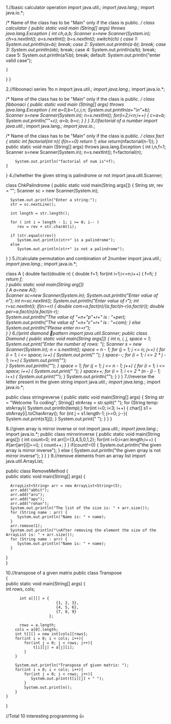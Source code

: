 1.//basic calculator operation
import java.util.*;
import java.lang.*;
import java.io.*;

/* Name of the class has to be "Main" only if the class is public. */
class calculator
{
	public static void main (String[] args) throws java.lang.Exception
	{
		int ch,a,b;
		Scanner s=new Scanner(System.in);
		ch=s.nextInt();
		a=s.nextInt();
		b=s.nextInt();
		switch(ch)
		{
			case 1:
		System.out.println(a+b);
		break;
		case 2:
		System.out.println(a-b);
		break;
		case 3:
System.out.println(a*b);
break;
		case 4:
		System.out.println(a/b);
		break;
		case 5:
		System.out.println(a%b);
		break;
		default:
		System.out.println("enter valid case");
	
	}
}
}

2.//fiboonaci series 1to n
import java.util.*;
import java.lang.*;
import java.io.*;

/* Name of the class has to be "Main" only if the class is public. */
class fibbonaci
{
	public static void main (String[] args) throws java.lang.Exception
	{
		int a=0,b=1,c,i,n;
		System.out.println(a+"\n"+b);
		Scanner s=new Scanner(System.in);
		n=s.nextInt();
		for(i=2;i<n;i++)
		{
			c=a+b;
			System.out.println(""+c);
		   a=b;
		   b=c;
	   }
   }
}
3.//factorial of a number
import java.util.*;
import java.lang.*;
import java.io.*;

/* Name of the class has to be "Main" only if the class is public. */
class fact
{
	static int factorial(int n){
		if(n==0)
		return 1;
		else
return(n*factorial(n-1));
}
	public static void main (String[] args) throws java.lang.Exception
	{
		int i,n,f=1;
		Scanner s=new Scanner(System.in);
		n=s.nextInt();
		f=factorial(n);
		
		System.out.println("factorial of num is"+f);
	}

}
4.//whether the given string is palindrome or not
import java.util.Scanner;
 
class ChkPalindrome
{
   public static void main(String args[])
   {
      String str, rev = "";
      Scanner sc = new Scanner(System.in);
 
      System.out.println("Enter a string:");
      str = sc.nextLine();
 
      int length = str.length();
 
      for ( int i = length - 1; i >= 0; i-- )
         rev = rev + str.charAt(i);
 
      if (str.equals(rev))
         System.out.println(str+" is a palindrome");
      else
         System.out.println(str+" is not a palindrome");
 
   }
}
5.//calculate permutation and combination of 2number
import java.util.*;
import java.lang.*;
import java.io.*;

class A
{
	double fact(double n)
	{
             	    double f=1;
	    for(int i=1;i<=n;i++)
	    {
	   	   f=f*i;
 	    }
  	      return f;	 
	}
	public static void main(String arg[])	
	{
	A a=new A();	
	Scanner sc=new Scanner(System.in);
	System.out.println("Enter value of n");
               int n=sc.nextInt();
	System.out.println("Enter value of r");
               int r=sc.nextInt();
	if(n>=r)
	{
		double com=a.fact(n)/(a.fact(n-r)*a.fact(r));
		double per=a.fact(n)/a.fact(n-r);	
		System.out.println("The value of "+n+"p"+r+" is : "+per);	
		System.out.println("The value of "+n+"c"+r+" is : "+com);
	}
	else
			System.out.println("Please enter n>=r");		
	}
}
6.//print diamond 💎pattern
import java.util.Scanner;
public class Diamond
{
    public static void main(String args[]) 
    {
        int n, i, j, space = 1;
        System.out.print("Enter the number of rows: ");
        Scanner s = new Scanner(System.in);
        n = s.nextInt();
        space = n - 1;
        for (j = 1; j <= n; j++) 
        {
            for (i = 1; i <= space; i++) 
            {
                System.out.print(" ");
            }
            space--;
            for (i = 1; i <= 2 * j - 1; i++) 
            {
                System.out.print("*");                
            }
            System.out.println("");
        }
        space = 1;
        for (j = 1; j <= n - 1; j++) 
        {
            for (i = 1; i <= space; i++) 
            {
                System.out.print(" ");
            }
            space++;
            for (i = 1; i <= 2 * (n - j) - 1; i++) 
            {
                System.out.print("*");
            }
            System.out.println("");
        }
    }
}
7.//reverse the letter present in the given string
import java.util.*;
import java.lang.*;
import java.io.*;

public class stringreverse 
{
	public static void main(String[] args) 
	{
	String str = "Welcome To coding";
	String[] strArray = str.split(" ");
	for (String temp: strArray){
		System.out.println(temp);}
		for(int i=0; i<3; i++)
		{ 
	char[] s1 = strArray[i].toCharArray(); for (int j = s1.length-1; j>=0; j--){
		System.out.print(s1[j]);
		}
		System.out.print(" ");
		}
		}
		}

8.//given array is mirror inverse or not
import java.util.*;
import java.lang.*;
import java.io.*;
public class mirrorinverse
{
public static void main(String args[])
{
int count=0;
int arr[]={3,4,5,0,1,2};
for(int i=0;i<arr.length;i++)
{
if(arr[arr[i]]==i);
{
	count++;
}
}
if(count!=0)
{
System.out.println("the given array is mirror inverse");
}
else
{
System.out.println("the given qrray is not mirror inverse");
}
}
}
9.//remove elements from an array list
import java.util.ArrayList;  
  
public class RemoveMethod {  
   public static void main(String[] args) {  
      
      ArrayList<String> arr = new ArrayList<String>(5);   
      arr.add("abhit");  
      arr.add("aru");  
      arr.add("apu");  
      arr.add("rohan");  
      System.out.println("The list of the size is: " + arr.size());  
      for (String name : arr) {  
         System.out.println("Name is: " + name);  
      }    
      arr.remove(1);  
      System.out.println("\nAfter removing the element the size of the ArrayList is: " + arr.size());  
      for (String name : arr) {  
         System.out.println("Name is: " + name);  
      }  
   }  
}  

10.//transpose of a given matrix
public class Transpose  
{  
    public static void main(String[] args) {  
        int rows, cols;  
          
          int a[][] = {  
                          {1, 2, 3},  
                          {4, 5, 6},  
                          {7, 8, 9}  
                       };  
            
          rows = a.length;  
        cols = a[0].length;  
        int t[][] = new int[cols][rows];  
        for(int i = 0; i < cols; i++){  
            for(int j = 0; j < rows; j++){   
                t[i][j] = a[j][i];  
            }  
        }  
          
        System.out.println("Transpose of given matrix: ");  
        for(int i = 0; i < cols; i++){  
            for(int j = 0; j < rows; j++){  
               System.out.print(t[i][j] + " ");  
            }  
            System.out.println();  
        }  
    }  
}  


//Total 10 interesting programming 👍



